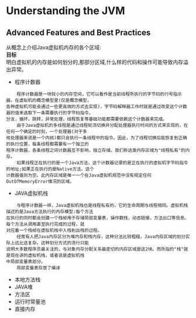 # Understanding the JVM
## Advanced Features and Best Practices

从概念上介绍Java虚拟机内存的各个区域:<br/>
**目标** <br/>
明白虚拟机的内存是如何划分的,那部分区域,什么样的代码和操作可能导致内存溢出异常。
- 程序计数器
```
    程序计数器是一块较小的内存空间，它可以看作是当前线程所执行的字节码的行号指示器。在虚拟机的概念模型里(仅是概念模型，
各种虚拟机可能会通过一些更高效的方式去实现)，字节码解释器工作时就是通过改变这个计数器的值来选取下一条需要执行的字节码指令，
分支，循环，跳转，异常处理，线程恢复等基础功能都需要依赖这个计数器来完成。
    由于Java虚拟机的多线程是通过线程轮流切换并分配处理器执行时间的方式来实现的，在任何一个确定的时刻，一个处理器(对于多
核处理器来说是一个内核)都只会执行一条线程中的指令。因此，为了线程切换后能恢复到正确的执行位置，每条线程都需要有一个独立的
程序计数器，各条线程之间计数器互不影响，独立存储，我们称这类内存区域为"线程私有"的内存。
    如果线程正在执行的是一个Java方法，这个计数器记录的是正在执行的虚拟机字节码指令的地址;如果正在执行的是Native方法，这个
计数器值则为空。此内存区域是唯一一个在Java虚拟机规范中没有规定任何OutOfMemoryError情况的区域。
```
- JAVA虚拟机栈
```
    与程序计数器一样，Java虚拟机栈也是线程私有的，它的生命周期与线程相同。虚拟机栈描述的是Java方法执行的内存模型:每个方法
在执行的同时都会创建一个栈帧用于存储局部变量表，操作数栈，动态链接，方法出口等信息。每个方法从调用直至执行完成的过程，就
对应着一个栈帧在虚拟机栈中入栈到出栈的过程。
    经常有人把Java内存区分为堆内存和栈内存，这种分法比较粗糙，Java内存区域的划分实际上远比这复杂。这种划分方式的流行只能
说明大多数程序员最关注的，与对象内存分配关系最密切的内存区域是这2块。而所指的"栈"就是现在讲的虚拟机栈，或者说是虚拟机栈
中局部变量表部分。
    局部变量表存放了编译
```
- 本地方法栈
- JAVA堆
- 方法区
- 运行时常量池
- 直接内存 
